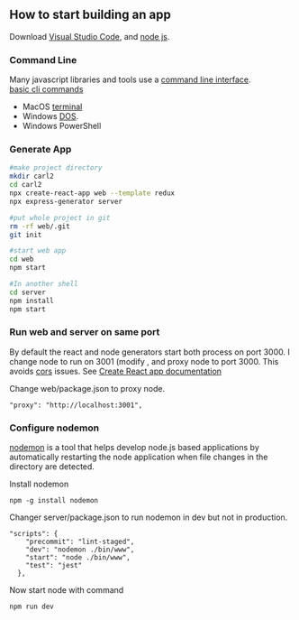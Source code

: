 ## How to start building an app

Download [Visual Studio Code](https://code.visualstudio.com/download), and [node js](https://nodejs.org/en/download/).  

### Command Line
Many javascript libraries and tools use a [command line interface](https://en.wikipedia.org/wiki/Command-line_interface).  
[basic cli commands](cli.md)    
- MacOS [terminal](https://en.wikipedia.org/wiki/Terminal_(macOS)) 
- Windows [DOS](https://en.wikipedia.org/wiki/MS-DOS).  
- Windows PowerShell

### Generate App
``` zsh
#make project directory
mkdir carl2
cd carl2
npx create-react-app web --template redux
npx express-generator server 

#put whole project in git
rm -rf web/.git
git init

#start web app
cd web
npm start

#In another shell
cd server
npm install
npm start

```

### Run web and server on same port
By default the react and node generators start both process on port 3000. I change node to run on 3001 (modify , and proxy node to port 3000. This avoids [cors](https://developer.mozilla.org/en-US/docs/Web/HTTP/CORS)  issues. See [Create React app documentation](https://create-react-app.dev/docs/proxying-api-requests-in-development/)

Change web/package.json to proxy node.  
```
"proxy": "http://localhost:3001",
````

### Configure nodemon
[nodemon](https://nodemon.io/) is a tool that helps develop node.js based applications by automatically restarting the node application when file changes in the directory are detected.  

Install nodemon  
```
npm -g install nodemon
```

Changer server/package.json to run nodemon in dev but not in production.  
```
"scripts": {
    "precommit": "lint-staged",
    "dev": "nodemon ./bin/www",
    "start": "node ./bin/www",
    "test": "jest"
  },
```

Now start node with command
```
npm run dev
```
